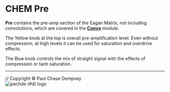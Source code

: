 # CHEM Pre

**Pre** contains the pre-amp section of the Eagan Matrix, not including convolutions, which are covered in the [**Convo**](./convo.md) module.

The Yellow knob at the top is overall pre-amplification level.
Even without compression, at high levels it can be used for saturation and overdrive effects.

The Blue knob controls the mix of straight signal with the effects of compression or tanh saturation.

---

// Copyright © Paul Chase Dempsey\
![pachde (#d) logo](./image/Logo.svg)